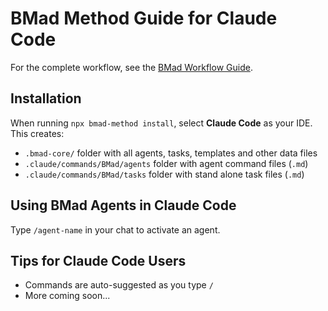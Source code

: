 # BMad Method Guide for Claude Code

For the complete workflow, see the [BMad Workflow Guide](../bmad-workflow-guide.md).

## Installation

When running `npx bmad-method install`, select **Claude Code** as your IDE. This creates:

- `.bmad-core/` folder with all agents, tasks, templates and other data files
- `.claude/commands/BMad/agents` folder with agent command files (`.md`)
- `.claude/commands/BMad/tasks` folder with stand alone task files (`.md`)

## Using BMad Agents in Claude Code

Type `/agent-name` in your chat to activate an agent.

## Tips for Claude Code Users

- Commands are auto-suggested as you type `/`
- More coming soon...
